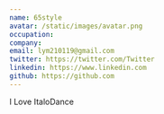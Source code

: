 ```yaml
---
name: 65style
avatar: /static/images/avatar.png
occupation:
company:
email: lym210119@gmail.com
twitter: https://twitter.com/Twitter
linkedin: https://www.linkedin.com
github: https://github.com
---
```


I Love ItaloDance
